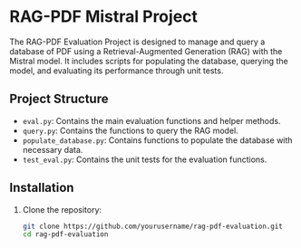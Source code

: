 # RAG-PDF Mistral Project

The RAG-PDF Evaluation Project is designed to manage and query a database of PDF using a Retrieval-Augmented Generation (RAG) with the Mistral model. It includes scripts for populating the database, querying the model, and evaluating its performance through unit tests.

## Project Structure

- `eval.py`: Contains the main evaluation functions and helper methods.
- `query.py`: Contains the functions to query the RAG model.
- `populate_database.py`: Contains functions to populate the database with necessary data.
- `test_eval.py`: Contains the unit tests for the evaluation functions.

## Installation

1. Clone the repository:
   ```sh
   git clone https://github.com/yourusername/rag-pdf-evaluation.git
   cd rag-pdf-evaluation
